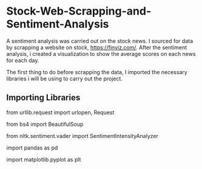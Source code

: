 # Stock-Web-Scrapping-and-Sentiment-Analysis

A sentiment analysis was carried out on the stock news. I sourced for data by scrapping a website on stock, https://finviz.com/. After the sentiment analysis, i created a visualization to show the average scores on each news for each day.

The first thing to do before scrapping the data, I imported the necessary libraries i will be using to carry out the project.

## Importing Libraries
from urllib.request import urlopen, Request

from bs4 import BeautifulSoup

from nltk.sentiment.vader import SentimentIntensityAnalyzer

import pandas as pd

import matplotlib.pyplot as plt
